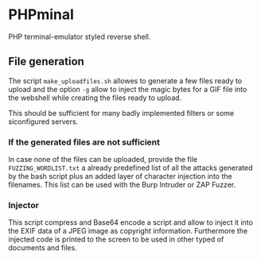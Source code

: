 # PHPminal 

PHP terminal-emulator styled reverse shell.

## File generation 

The script `make_uploadfiles.sh` allowes to generate a few files ready to upload and the option `-g` allow to inject the magic bytes for a GIF file into the webshell while creating the files ready to upload.

This should be sufficient for many badly implemented filters or some siconfigured servers.

### If the generated files are not sufficient

In case none of the files can be uploaded, provide the file `FUZZING_WORDLIST.txt` a already predefined list of all the attacks generated by the bash script plus an added layer of character injection into the filenames. This list can be used with the Burp Intruder or ZAP Fuzzer.

### Injector 

This script compress and Base64 encode a script and allow to inject it into the EXIF data of a JPEG image as copyright information. Furthermore the injected code is printed to the screen to be used in other typed of documents and files.

